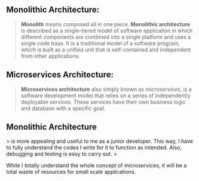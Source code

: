 <h2>Monolithic Architecture:</h2>

> <i><b>Monolith</b></i> means composed all in one piece.
> <b>Monolithic architecture</b> is described as a single-tiered model of software application in which different components are combined into a single platform and uses a single code base.
> It is a traditional model of a software program, which is built as a unified unit that is self-contained and independent from other applications.


<h2>Microservices Architecture:</h2>

> <b>Microservices architecture</b> also simply known as <i>microservices</i>, is a software development model that relies on a series of independently deployable services.
> These services have their own business logic and database with a specific goal.

<h2>Monolithic Architecture</h2>
> is more appealing and useful to me as a junior developer. This way, I have to fully understand the codes I write for it to function as intended. Also, debugging and testing is easy to carry out.
> <p>While I totally understand the whole concept of microservices, it will be a total waste of resources for small scale applications.</p>



